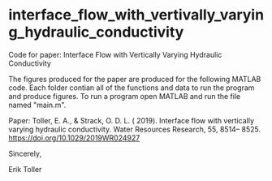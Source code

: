 # interface_flow_with_vertivally_varying_hydraulic_conductivity
Code for paper: Interface Flow with Vertically Varying Hydraulic Conductivity

The figures produced for the paper are produced for the following MATLAB code. Each folder contian all of the functions and data to run the program and produce figures. To run a program open MATLAB and run the file named "main.m".

Paper:
Toller, E. A., & Strack, O. D. L. ( 2019). Interface flow with vertically varying hydraulic conductivity. Water Resources Research, 55, 8514– 8525. https://doi.org/10.1029/2019WR024927

Sincerely,

Erik Toller
